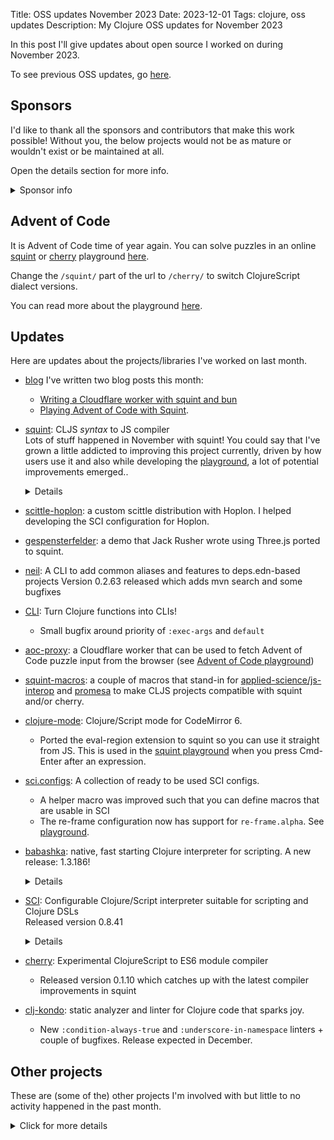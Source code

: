 Title: OSS updates November 2023
Date: 2023-12-01
Tags: clojure, oss updates
Description: My Clojure OSS updates for November 2023

In this post I'll give updates about open source I worked on during November 2023.

To see previous OSS updates, go [here](https://blog.michielborkent.nl/tags/oss-updates.html).

## Sponsors

I'd like to thank all the sponsors and contributors that make this work
possible! Without you, the below projects would not be as mature or wouldn't
exist or be maintained at all.

Open the details section for more info.

<details>
<summary>Sponsor info</summary>
Top sponsors:

- [Clojurists Together](https://clojuriststogether.org/)
- [Roam Research](https://roamresearch.com/)
- [Nextjournal](https://nextjournal.com/)
- [Toyokumo](https://toyokumo.co.jp/)
- [Cognitect](https://www.cognitect.com/)
- [Kepler16](https://kepler16.com/)
- [Pitch](https://github.com/pitch-io)

If you want to ensure that the projects I work on are sustainably maintained,
you can sponsor this work in the following ways. Thank you!

- [Github Sponsors](https://github.com/sponsors/borkdude)
- The [Babaska](https://opencollective.com/babashka) or [Clj-kondo](https://opencollective.com/clj-kondo) OpenCollective
- [Ko-fi](https://ko-fi.com/borkdude)
- [Patreon](https://www.patreon.com/borkdude)
- [Clojurists Together](https://www.clojuriststogether.org/)

If you're used to sponsoring through some other means which isn't listed above, please get in touch.

On to the projects that I've been working on!
</details>

<!--

sources: https://github.com/borkdude
local ~/dev and ~/dev/babashka dir (since github doesn't show all repos)

-->

## Advent of Code

It is Advent of Code time of year again. You can solve puzzles in an online
[squint](https://github.com/squint-cljs/squint) or
[cherry](https://github.com/squint-cljs/cherry) playground [here](https://squint-cljs.github.io/squint/?src=OzsgSGVscGVyIGZ1bmN0aW9uczoKOzsgKGZldGNoLWlucHV0IHllYXIgZGF5KSAtIGdldCBBT0MgaW5wdXQKOzsgKGFwcGVuZCBzdHIpIC0gYXBwZW5kIHN0ciB0byBET00KOzsgKHNweSB4KSAtIGxvZyB4IHRvIGNvbnNvbGUgYW5kIHJldHVybiB4Cgo7OyBSZW1lbWJlciB0byB1cGRhdGUgdGhlIHllYXIgYW5kIGRheSBpbiB0aGUgZmV0Y2gtaW5wdXQgY2FsbC4KKGRlZiBpbnB1dCAoLT4%2BIChqcy1hd2FpdCAoZmV0Y2gtaW5wdXQgMjAyMiAxKSkKICAgICAgICAgICAgICNfc3B5CiAgICAgICAgICAgICBzdHIvc3BsaXQtbGluZXMKICAgICAgICAgICAgIChtYXB2IHBhcnNlLWxvbmcpKSkKCihkZWZuIHBhcnQtMQogIFtdCiAgKC0%2BPiBpbnB1dAogICAgKHBhcnRpdGlvbi1ieSBuaWw%2FKQogICAgKHRha2UtbnRoIDIpCiAgICAobWFwICMoYXBwbHkgKyAlKSkKICAgIChhcHBseSBtYXgpKSkKCihkZWZuIHBhcnQtMgogIFtdCiAgKC0%2BPiBpbnB1dAogICAgKHBhcnRpdGlvbi1ieSBuaWw%2FKQogICAgKHRha2UtbnRoIDIpCiAgICAobWFwICMoYXBwbHkgKyAlKSkKICAgIChzb3J0LWJ5IC0pCiAgICAodGFrZSAzKQogICAgKGFwcGx5ICspKSkKCih0aW1lIChwYXJ0LTEpKQojXyh0aW1lIChwYXJ0LTIpKQ%3D%3D&boilerplate=https%3A%2F%2Fgist.githubusercontent.com%2Fborkdude%2Fcf94b492d948f7f418aa81ba54f428ff%2Fraw%2Fa6e9992b079e20e21d753e8c75a7353c5908b225%2Faoc_ui.cljs&repl=true).

Change the `/squint/` part of the url to `/cherry/` to switch ClojureScript
dialect versions.

You can read more about the playground [here](https://blog.michielborkent.nl/squint-advent-of-code.html).

## Updates

Here are updates about the projects/libraries I've worked on last month.

- [blog](https://blog.michielborkent.nl/archive.html)
  I've written two blog posts this month:
  - [Writing a Cloudflare worker with squint and bun](https://blog.michielborkent.nl/squint-cloudflare-bun.html)
  - [Playing Advent of Code with Squint](https://blog.michielborkent.nl/squint-advent-of-code.html).

- [squint](https://github.com/squint-cljs/squint): CLJS _syntax_ to JS compiler
  <br>Lots of stuff happened in November with squint! You could say that I've grown a little addicted to improving this project currently, driven by how users use it and also while developing the [playground](https://squint-cljs.github.io/squint/?src=OzsgSGVscGVyIGZ1bmN0aW9uczoKOzsgKGZldGNoLWlucHV0IHllYXIgZGF5KSAtIGdldCBBT0MgaW5wdXQKOzsgKGFwcGVuZCBzdHIpIC0gYXBwZW5kIHN0ciB0byBET00KOzsgKHNweSB4KSAtIGxvZyB4IHRvIGNvbnNvbGUgYW5kIHJldHVybiB4Cgo7OyBSZW1lbWJlciB0byB1cGRhdGUgdGhlIHllYXIgYW5kIGRheSBpbiB0aGUgZmV0Y2gtaW5wdXQgY2FsbC4KKGRlZiBpbnB1dCAoLT4%2BIChqcy1hd2FpdCAoZmV0Y2gtaW5wdXQgMjAyMiAxKSkKICAgICAgICAgICAgICNfc3B5CiAgICAgICAgICAgICBzdHIvc3BsaXQtbGluZXMKICAgICAgICAgICAgIChtYXB2IHBhcnNlLWxvbmcpKSkKCihkZWZuIHBhcnQtMQogIFtdCiAgKC0%2BPiBpbnB1dAogICAgKHBhcnRpdGlvbi1ieSBuaWw%2FKQogICAgKHRha2UtbnRoIDIpCiAgICAobWFwICMoYXBwbHkgKyAlKSkKICAgIChhcHBseSBtYXgpKSkKCihkZWZuIHBhcnQtMgogIFtdCiAgKC0%2BPiBpbnB1dAogICAgKHBhcnRpdGlvbi1ieSBuaWw%2FKQogICAgKHRha2UtbnRoIDIpCiAgICAobWFwICMoYXBwbHkgKyAlKSkKICAgIChzb3J0LWJ5IC0pCiAgICAodGFrZSAzKQogICAgKGFwcGx5ICspKSkKCih0aW1lIChwYXJ0LTEpKQojXyh0aW1lIChwYXJ0LTIpKQ%3D%3D&boilerplate=https%3A%2F%2Fgist.githubusercontent.com%2Fborkdude%2Fcf94b492d948f7f418aa81ba54f428ff%2Fraw%2Fa6e9992b079e20e21d753e8c75a7353c5908b225%2Faoc_ui.cljs&repl=true), a lot of potential improvements emerged..
  <details>
  - Restore backward compatibility with code that is compiled with older versions of squint
  - Optimize various outputs for smaller size
  - Add `js-in`
  - Support `into` + `xform`
  - Support `sort` on strings
  - [#386](https://github.com/squint-cljs/squint/issues/386): allow expression in value position in map literal
  - Improvements with respect to laziness in `mapcat` and `concat`
  - Do not array mutate argument in `reverse`
  - Escape JSX attribute vector value (and more)
  - `map` + `transduce` support
  - Fix `for` in REPL mode
   - Throw when object is not iterable in `for`
  - Make next lazy when input is lazy
  - Fix playground shim (fixes issue in older versions of Safari)
  - Add `js-mod` and `quot`
  - [#380](https://github.com/squint-cljs/squint/issues/380): Don't emit space in between `#jsx` tags
  - Add `re-find`
  - Add `condp` macro
  - Use `compare` as default compare function in `sort` (which fixes numerical sorting)
  - Allow `assoc!` to be called on arbitrary classes (regression)
  - Improve `get` to call `get` method when present.
  - Allow keywords and collections to be used as functions in HOFs
  - Make filter, etc aware of truthiness
  - Reduce code size for truthiness checks
  - Add `str/split-lines`
  - Add `partition-by`
  - Add `parse-long`
  - Add `sort-by`
  - Fix top level await
  - Support multiple dimensions in `aset`
  - Add `coercive-=` as alias for `==`
  - Add `js-delete`
  - Fix `min-key` and `max-key` and improve tests
  - Add `min-key` and `max-key`
  - Fix `defonce` in REPL-mode
  - Fix `doseq` and `for` when binding name clashes with core var
  - Several REPL improvements
  - Improve [https://squint-cljs.github.io/squint/](https://squint-cljs.github.io/squint/)
  - Allow alias name to be used as object in REPL mode
  - Copy resources when using `squint compile` or `squint watch`
  - Return map when `select-keys` is called with `nil`
  - nREPL server: print values through `cljs.pprint` ([@PEZ](https://github.com/PEZ))
  - Initial (incomplete!) nREPL server on Node.js: `npx squint nrepl-server :port 1888`
  - Update/refactor [threejs](https://github.com/squint-cljs/squint/tree/main/examples/threejs) example
  - [#360](https://github.com/squint-cljs/squint/issues/360): `assoc-in!` should not mutate objects in the middle if they already exist
  - Evaluate `lazy-seq` body just once
  - Avoid stackoverflow with `min` and `max`
  - [#360](https://github.com/squint-cljs/squint/issues/360): fix assoc-in! with immutable objects in the middle
  - Add `mod`, `object?`
  - Optimize `get`
  - Add [threejs](https://github.com/squint-cljs/squint/tree/main/examples/threejs) example
  - [#357](https://github.com/squint-cljs/squint/issues/357): fix version in help text
  - Fix iterating over objects
  - Add `clojure.string`'s `triml`, `trimr`, `replace`
  - Fix `examples/vite-react` by adding `public/index.html`
  - Add `find`, `bounded-count`, `boolean?`, `merge-with`, `meta`, `with-meta`, `int?`, `ex-message`, `ex-cause`, `ex-info`
  - Fix munging of reserved symbols in function arguments

- [scittle-hoplon](https://jsfiddle.net/xbgj6v1q/1/): a custom scittle distribution with Hoplon. I helped developing the SCI configuration for Hoplon.

- [gespensterfelder](https://github.com/squint-cljs/squint/tree/main/examples/threejs): a demo that Jack Rusher wrote using Three.js ported to squint.

- [neil](https://github.com/babashka/neil): A CLI to add common aliases and features to deps.edn-based projects
  Version 0.2.63 released which adds mvn search and some bugfixes

- [CLI](https://github.com/babashka/cli): Turn Clojure functions into CLIs!
  - Small bugfix around priority of `:exec-args` and `default`

- [aoc-proxy](https://github.com/borkdude/aoc-proxy): a Cloudflare worker that can be used to fetch Advent of Code puzzle input from the browser (see [Advent of Code playground](
https://squint-cljs.github.io/squint/?src=OzsgSGVscGVyIGZ1bmN0aW9uczoKOzsgKGZldGNoLWlucHV0IHllYXIgZGF5KSAtIGdldCBBT0MgaW5wdXQKOzsgKGFwcGVuZCBzdHIpIC0gYXBwZW5kIHN0ciB0byBET00KOzsgKHNweSB4KSAtIGxvZyB4IHRvIGNvbnNvbGUgYW5kIHJldHVybiB4Cgo7OyBSZW1lbWJlciB0byB1cGRhdGUgdGhlIHllYXIgYW5kIGRheSBpbiB0aGUgZmV0Y2gtaW5wdXQgY2FsbC4KKGRlZiBpbnB1dCAoLT4%2BIChqcy1hd2FpdCAoZmV0Y2gtaW5wdXQgMjAyMiAxKSkKICAgICAgICAgICAgICNfc3B5CiAgICAgICAgICAgICBzdHIvc3BsaXQtbGluZXMKICAgICAgICAgICAgIChtYXB2IHBhcnNlLWxvbmcpKSkKCihkZWZuIHBhcnQtMQogIFtdCiAgKC0%2BPiBpbnB1dAogICAgKHBhcnRpdGlvbi1ieSBuaWw%2FKQogICAgKHRha2UtbnRoIDIpCiAgICAobWFwICMoYXBwbHkgKyAlKSkKICAgIChhcHBseSBtYXgpKSkKCihkZWZuIHBhcnQtMgogIFtdCiAgKC0%2BPiBpbnB1dAogICAgKHBhcnRpdGlvbi1ieSBuaWw%2FKQogICAgKHRha2UtbnRoIDIpCiAgICAobWFwICMoYXBwbHkgKyAlKSkKICAgIChzb3J0LWJ5IC0pCiAgICAodGFrZSAzKQogICAgKGFwcGx5ICspKSkKCih0aW1lIChwYXJ0LTEpKQojXyh0aW1lIChwYXJ0LTIpKQ%3D%3D&boilerplate=https%3A%2F%2Fgist.githubusercontent.com%2Fborkdude%2Fcf94b492d948f7f418aa81ba54f428ff%2Fraw%2Fa6e9992b079e20e21d753e8c75a7353c5908b225%2Faoc_ui.cljs&repl=true))

- [squint-macros](https://github.com/squint-cljs/squint-macros): a couple of
  macros that stand-in for
  [applied-science/js-interop](https://github.com/applied-science/js-interop)
  and [promesa](https://github.com/funcool/promesa) to make CLJS projects
  compatible with squint and/or cherry.

- [clojure-mode](https://github.com/nextjournal/clojure-mode): Clojure/Script mode for CodeMirror 6.
  - Ported the eval-region extension to squint so you can use it straight from
    JS. This is used in the [squint playground](https://squint-cljs.github.io/squint/?repl=true) when you press
    Cmd-Enter after an expression.

- [sci.configs](https://github.com/babashka/sci.configs): A collection of ready to be used SCI configs.
  - A helper macro was improved such that you can define macros that are usable in SCI
  - The re-frame configuration now has support for `re-frame.alpha`. See [playground](https://babashka.org/sci.configs/).

- [babashka](https://github.com/babashka/babashka): native, fast starting Clojure interpreter for scripting.
  A new release: 1.3.186!
  <details>
  - [Support self-contained binaries as uberjars!](https://github.com/babashka/babashka/wiki/Self-contained-executable#uberjar)
  - Add `java.security.KeyFactory`, `java.security.spec.PKCS8EncodedKeySpec`, `java.net.URISyntaxException`, `javax.crypto.spec.IvParameterSpec`
  - Fix babashka.process/exec wrt `babashka.process/*defaults*`
  - [#1632](https://github.com/babashka/babashka/issues/1632): Partial fix for `(.readPassword (System/console))`
  - Enable producing self-contained binaries using [uberjars](https://github.com/babashka/babashka/wiki/Self-contained-executable#uberjar)
  - Bump httpkit to `2.8.0-beta3` (fixes GraalVM issue with virtual threads)
  - Bump `deps.clj` and `fs`
  - Expose `taoensso.timbre.appenders.core`
  - nREPL: implement `ns-list` op
  - SCI: optimize `swap!`, `deref` and `reset!` for normal atoms (rather than user-created `IAtom`s)
  - Add test for [#1639](https://github.com/babashka/babashka/issues/1639)
  - Upgrade to GraalVM 21.0.1
  <br>Still unreleased:
  - Add `java.util.ScheduledFuture`
  - Support `Runnable` to be used without import
  - Allow `catch` to be used as var name
- [SCI](https://github.com/babashka/sci): Configurable Clojure/Script interpreter suitable for scripting and Clojure DSLs
  <br>Released version 0.8.41<details>
  - Bump edamame to 1.3.23
  - [#889](https://github.com/babashka/sci/issues/889): allow `(def foo/foo 1)` when inside namespace `foo`
  - [#891](https://github.com/babashka/sci/issues/891): reset file metadata on var when it's re-evaluated from other file
  - [#893](https://github.com/babashka/sci/issues/893): expose `sci.async/eval-form` and `sci.async/eval-form+`
  - Improve `sci.async/eval-string`, respect top-level `do` forms
  - Add experimental new `:static-methods` option to override how static methods get evaluated.
  - Expose `destructure`
  - Macroexpand `(.foo bar)` form
  - Optimize `deref`, `swap!`, `reset!` for host values
  - Add `time` macro to core namespace
  - [#896](https://github.com/babashka/sci/issues/896): allow `catch` to be used as var name
- [cherry](https://github.com/squint-cljs/cherry): Experimental ClojureScript to ES6 module compiler
  - Released version 0.1.10 which catches up with the latest compiler improvements in squint
- [clj-kondo](https://github.com/clj-kondo/clj-kondo): static analyzer and linter for Clojure code that sparks joy.
  - New `:condition-always-true` and `:underscore-in-namespace` linters + couple of bugfixes. Release expected in December.

## Other projects

These are (some of the) other projects I'm involved with but little to no activity
happened in the past month.

<details>
<summary>Click for more details</summary>
- [grasp](https://github.com/borkdude/grasp): Grep Clojure code using clojure.spec regexes

- [lein-clj-kondo](https://github.com/clj-kondo/lein-clj-kondo): a leiningen plugin for clj-kondo

- [http-kit](https://github.com/http-kit/http-kit): Simple, high-performance event-driven HTTP client+server for Clojure.

- [http-client](https://github.com/babashka/http-client): babashka's http-client

- [nbb](https://github.com/babashka/nbb): Scripting in Clojure on Node.js using SCI

- [fs](https://github.com/babashka/fs) - File system utility library for Clojure

- [deps.clj](https://github.com/borkdude/deps.clj): A faithful port of the clojure CLI bash script to Clojure

- [babashka.nrepl](https://github.com/babashka/babashka.nrepl): The nREPL server from babashka as a library, so it can be used from other SCI-based CLIs

- [rewrite-edn](https://github.com/borkdude/rewrite-edn): Utility lib on top of
  rewrite-clj with common operations to update EDN while preserving whitespace
  and comments
- [tools-deps-native](https://github.com/babashka/tools-deps-native) and [tools.bbuild](https://github.com/babashka/tools.bbuild): use tools.deps directly from babashka
- [jet](https://github.com/borkdude/jet): CLI to transform between JSON, EDN, YAML and Transit using Clojure
- [quickdoc](https://github.com/borkdude/quickdoc): Quick and minimal API doc generation for Clojure
- [pod-babashka-go-sqlite3](https://github.com/babashka/pod-babashka-go-sqlite3): A babashka pod for interacting with sqlite3
- [pod-babashka-fswatcher](https://github.com/babashka/pod-babashka-fswatcher): babashka filewatcher pod
- [edamame](https://github.com/borkdude/edamame): Configurable EDN/Clojure parser with location metadata
- [lein2deps](https://github.com/borkdude/lein2deps): leiningen to deps.edn converter
- [scittle](https://github.com/babashka/scittle): Execute Clojure(Script) directly from browser script tags via SCI
- [sql pods](https://github.com/babashka/babashka-sql-pods): babashka pods for SQL databases
- [cljs-showcase](https://github.com/borkdude/cljs-showcase): Showcase CLJS libs using SCI
- [process](https://github.com/babashka/process): Clojure library for shelling out / spawning sub-processes
- [babashka.book](https://github.com/babashka/book): Babashka manual
- [instaparse-bb](https://github.com/babashka/instaparse-bb)
- [rewrite-clj](https://github.com/clj-commons/rewrite-clj): Rewrite Clojure code and edn
- [pod-babashka-buddy](https://github.com/babashka/pod-babashka-buddy): A pod around buddy core (Cryptographic Api for Clojure).
- [gh-release-artifact](https://github.com/borkdude/gh-release-artifact): Upload artifacts to Github releases idempotently
- [carve](https://github.com/borkdude/carve) - Remove unused Clojure vars
- [quickblog](https://github.com/borkdude/quickblog): Light-weight static blog engine for Clojure and babashka
- [4ever-clojure](https://github.com/oxalorg/4ever-clojure) - Pure CLJS version of 4clojure, meant to run forever!
- [pod-babashka-lanterna](https://github.com/babashka/pod-babashka-lanterna): Interact with clojure-lanterna from babashka
- [joyride](https://github.com/BetterThanTomorrow/joyride): VSCode CLJS scripting and REPL (via [SCI](https://github.com/babashka/sci))
- [clj2el](https://borkdude.github.io/clj2el/): transpile Clojure to elisp
- [deflet](https://github.com/borkdude/deflet): make let-expressions REPL-friendly!
- [babashka.json](https://github.com/babashka/json): babashka JSON library/adapter
- [deps.add-lib](https://github.com/borkdude/deps.add-lib): Clojure 1.12's add-lib feature for leiningen and/or other environments without a specific version of the clojure CLI

</details>

